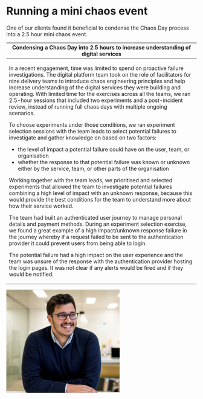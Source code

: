 # Running a mini chaos event

One of our clients found it beneficial to condense the Chaos Day process into a 2.5 hour mini chaos event.

| Condensing a Chaos Day into 2.5 hours to increase understanding of digital services                                                                                                                                                                                                                                                                                                                                                                                                                                                                                                                                                                                                                                                                                                                                                                                                                                                                                                                                                                                                                                                                                                                                                                                                                                                                                                                                                                                                                                                                                                                                                                                                                                                                                                                                                                                                                                                                             |
| --------------------------------------------------------------------------------------------------------------------------------------------------------------------------------------------------------------------------------------------------------------------------------------------------------------------------------------------------------------------------------------------------------------------------------------------------------------------------------------------------------------------------------------------------------------------------------------------------------------------------------------------------------------------------------------------------------------------------------------------------------------------------------------------------------------------------------------------------------------------------------------------------------------------------------------------------------------------------------------------------------------------------------------------------------------------------------------------------------------------------------------------------------------------------------------------------------------------------------------------------------------------------------------------------------------------------------------------------------------------------------------------------------------------------------------------------------------------------------------------------------------------------------------------------------------------------------------------------------------------------------------------------------------------------------------------------------------------------------------------------------------------------------------------------------------------------------------------------------------------------------------------------------------------------------------------------------------- |
| <p>In a recent engagement, time was limited to spend on proactive failure investigations. The digital platform team took on the role of facilitators for nine delivery teams to introduce chaos engineering principles and help increase understanding of the digital services they were building and operating. With limited time for the exercises across all the teams, we ran 2.5-hour sessions that included two experiments and a post-incident review, instead of running full chaos days with multiple ongoing scenarios.</p><p></p><p>To choose experiments under those conditions, we ran experiment selection sessions with the team leads to select potential failures to investigate and gather knowledge on based on two factors:</p><ul><li>the level of impact a potential failure could have on the user, team, or organisation</li><li>whether the response to that potential failure was known or unknown either by the service, team, or other parts of the organisation</li></ul><p></p><p>Working together with the team leads, we prioritised and selected experiments that allowed the team to investigate potential failures combining a high level of impact with an unknown response, because this would provide the best conditions for the team to understand more about how their service worked.</p><p></p><p>The team had built an authenticated user journey to manage personal details and payment methods. During an experiment selection exercise, we found a great example of a high impact/unknown response failure in the journey whereby if a request failed to be sent to the authentication provider it could prevent users from being able to login.</p><p></p><p>The potential failure had a high impact on the user experience and the team was unsure of the response with the authentication provider hosting the login pages. It was not clear if any alerts would be fired and if they would be notified. </p> |

![Adam Hansrod | EE UK](../.gitbook/assets/Adam-300x274.png)


